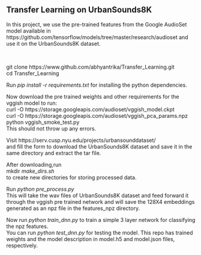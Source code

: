   <h2> Transfer Learning on UrbanSounds8K </h2>
  </p>  In this project, we use the pre-trained features from the Google AudioSet model available in https://github.com/tensorflow/models/tree/master/research/audioset and use it on the UrbanSounds8K dataset.</p>
 <br>
 
 <p>
 git clone https://www.github.com/abhyantrika/Transfer_Learning.git <br>
 cd Transfer_Learning 
  </p>
  
 Run <i> pip install -r requirements.txt </i> for installing the python dependencies.
 
 <p>
 Now download the pre trained weights and other requirements for the vggish model to run:<br>
 curl -O https://storage.googleapis.com/audioset/vggish_model.ckpt <br>
 curl -O https://storage.googleapis.com/audioset/vggish_pca_params.npz <br>
 python vggish_smoke_test.py <br>
 This should not throw up any errors.
 </p>
  
 <p>
 Visit https://serv.cusp.nyu.edu/projects/urbansounddataset/ <br>
 and fill the form to download the UrbanSounds8K dataset and save it in the same directory and extract the tar file. <br>
 
  
<p>
After downloading,run <br>
mkdir <i> make_dirs.sh </i> <br>
to create new directories for storing processed data.<br>
</p>

<p>
Run <i> python pre_process.py </i> <br>
This will take the wav files of UrbanSounds8K dataset and feed forward it through the vggish pre trained network
and will save the 128X4 embeddings generated as an npz file in the features_npz directory.
</p>

<p>
Now run <i> python train_dnn.py </i> to train a simple 3 layer network for classifying the npz features.<br>
You can run <i> python test_dnn.py </i> for testing the model. This repo has trained weights and the model description in model.h5 and model.json files, respectively. </p>


